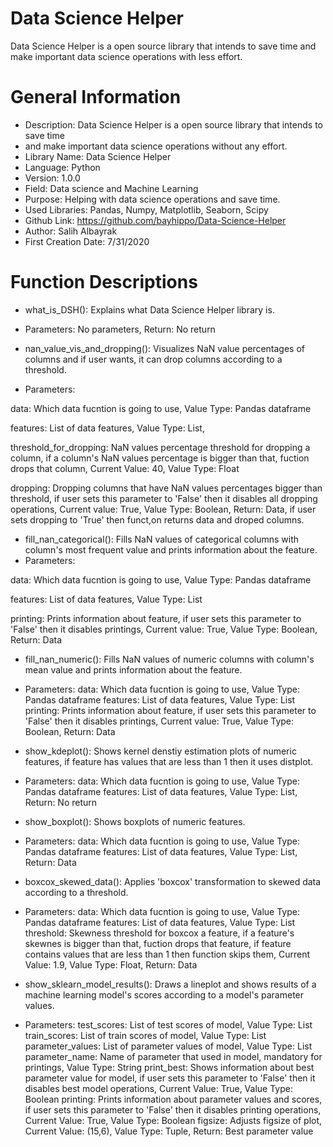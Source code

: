 # Data Science Helper
Data Science Helper is a open source library that intends to save time and make important data science operations with less effort. 

# General Information 
* Description: Data Science Helper is a open source library that intends to save time 
* and make important data science operations without any effort. 
* Library Name: Data Science Helper 
* Language: Python 
* Version: 1.0.0 
* Field: Data science and Machine Learning 
* Purpose: Helping with data science operations and save time. 
* Used Libraries: Pandas, Numpy, Matplotlib, Seaborn, Scipy 
* Github Link: https://github.com/bayhippo/Data-Science-Helper 
* Author: Salih Albayrak 
* First Creation Date: 7/31/2020 

# Function Descriptions 

* what_is_DSH(): Explains what Data Science Helper library is. 
* Parameters: No parameters, Return: No return 

* nan_value_vis_and_dropping(): Visualizes NaN value percentages of columns and 
if user wants, it can drop columns according to a threshold. 
* Parameters: 

data: Which data fucntion is going to use, 
Value Type: Pandas dataframe 

features: List of data features, Value Type: List, 

threshold_for_dropping: NaN values percentage threshold for dropping a column, 
if a column's NaN values percentage is bigger than that, fuction drops that column, Current Value: 40, Value Type: Float 

dropping: Dropping columns that have NaN values percentages bigger than threshold, 
if user sets this parameter to 'False' then it disables all dropping operations, Current value: True, Value Type: Boolean,
Return: Data, if user sets dropping to 'True' then funct,on returns data and droped columns. 

* fill_nan_categorical(): Fills NaN values of categorical columns with column's most frequent value 
and prints information about the feature. 
* Parameters: 

data: Which data fucntion is going to use, Value Type: Pandas dataframe 

features: List of data features, Value Type: List 

printing: Prints information about feature, if user sets this parameter to 'False' 
then it disables printings, Current value: True, Value Type: Boolean, Return: Data 

* fill_nan_numeric(): Fills NaN values of numeric columns with column's mean value and prints information about the feature. 
* Parameters: 
data: Which data fucntion is going to use, Value Type: Pandas dataframe 
features: List of data features, Value Type: List 
printing: Prints information about feature, if user sets this parameter to 'False' 
then it disables printings, Current value: True, Value Type: Boolean, Return: Data 

* show_kdeplot(): Shows kernel denstiy estimation plots of numeric features, 
if feature has values that are less than 1 then it uses distplot. 
* Parameters: 
data: Which data fucntion is going to use, Value Type: Pandas dataframe 
features: List of data features, Value Type: List, Return: No return 

* show_boxplot(): Shows boxplots of numeric features. 
* Parameters: 
data: Which data fucntion is going to use, Value Type: Pandas dataframe 
features: List of data features, Value Type: List, Return: Data 

* boxcox_skewed_data(): Applies 'boxcox' transformation to skewed data according to a threshold. 
* Parameters: 
data: Which data fucntion is going to use, Value Type: Pandas dataframe 
features: List of data features, Value Type: List 
threshold: Skewness threshold for boxcox a feature, if a feature's skewnes is bigger than that, fuction drops that feature, 
if feature contains values that are less than 1 then function skips them, 
Current Value: 1.9, Value Type: Float, Return: Data 

* show_sklearn_model_results(): Draws a lineplot and shows results of a machine learning model's scores 
according to a model's parameter values. 
* Parameters: 
test_scores: List of test scores of model, Value Type: List 
train_scores: List of train scores of model, Value Type: List 
parameter_values: List of parameter values of model, Value Type: List 
parameter_name: Name of parameter that used in model, mandatory for printings, Value Type: String 
print_best: Shows information about best parameter value for model, if user sets this parameter to 'False' 
then it disables best model operations, Current Value: True, Value Type: Boolean 
printing: Prints information about parameter values and scores, if user sets this parameter to 'False' 
then it disables printing operations, Current Value: True, Value Type: Boolean 
figsize: Adjusts figsize of plot, Current Value: (15,6), Value Type: Tuple, Return: Best parameter value
